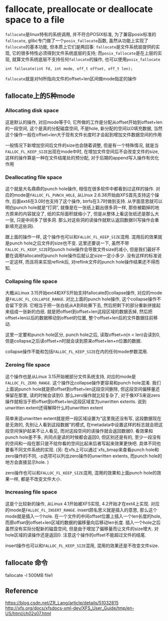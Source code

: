 # fallocate, preallocate or deallocate space to a file

`fallocate`是linux特有的系统调用, 并不符合POSIX标准, 为了兼容posix标准的`fallocate`, glibc专门做了一个`posix_fallocate`函数, 虽然从功能上实现了`fallocate`的基本功能, 但本质上它们是两回事: `fallocate`是文件系统层提供的实现, 它的很多特性必须得到文件系统底层的支持; 而`posix_fallocate`是在上层的实现, 就算文件系统底层不支持任何`fallocate`的操作, 也可以使用`posix_fallocate`

```
int fallocate(int fd, int mode, off_t offset, off_t len);
```

`fallocate`就是对fd所指向文件的offset+len区间做mode指定的操作

## fallocate上的5种mode

### Allocating disk space

这是默认的操作, 对应mode等于0, 它所做的工作是分配从offset开始到offset+len的一段空间, 这个是真的分配磁盘空间, 不是hole, 新分配的空间以0填充数据, 当然这个操作一般在offset+len大于现有文件长度时才会起到增加文件数据空间的作用

一般情况下新增加空间后文件的size也会随着调整, 但是有一个特殊情况, 就是当`FALLOC_FL_KEEP_SIZE`出现在mode中时, 在增加文件空间后不会改变文件的size, 这样的操作算是一种在文件结尾处的预分配, 对于后期的append写入操作有优化作用

### Deallocating file space

这个就是大名鼎鼎的punch hole操作, 相信在很多软件中都看到过这样的操作. 对应的mode是`FALLOC_FL_PUNCH_HOLE`, 从Linux 2.6.38开始由XFS首先支持这个操作, 后面ext4在3.0时也支持了这个操作, btrfs在3.7时做到支持. 从字面意思就可以明白punch hole就是“打洞”, 就像是在一张纸上戳出很多洞一样, 那些被戳掉的地方原来的内容就没了, 纸的实际面积就缩小了, 但是从整体上看这张纸还是那么大一张, 只是中间多了很多洞. 那么对这些洞的读操作就默认返回数据0(写操作会重新填充这些洞). 

跟上面的操作一样, 这个操作也可以和`FALLOC_FL_KEEP_SIZE`混用. 混用后的效果就是punch hole之后文件的size也不变. 这里还要说一下, 虽然不带`FALLOC_FL_KEEP_SIZE`时punch hole操作会导致文件size的减小, 但是我们最好不要在调用fallocate的punch hole操作后就认定size一定小多少. 没有这样的标准说一定这样, 而且将来实现reflink后, 对reflink文件的punch hole操作结果还不得而知. 

### Collapsing file space

大概从Linux 3.15开始ext4和XFS开始支持fallocate的collapse操作, 对应的mode是`FALLOC_FL_COLLAPSE_RANGE`. 对比上面的punch hole操作, 这个collapse操作不会留下空洞. 它相当于把一张白纸从A到B处撕下去, 然后把剩下的部分重新拼接起来组成一张新的白纸. 就是把offset到offset+len这段区域的数据丢掉, 然后把offset+len以后的数据移动到offset的位置, 整个offset+len后的文件数据往前移动. 

这里一定要和punch hole区分, punch hole之后, 读取offset+n(n < len)会读到0, 但是collapse之后读offset+n时就会读到原来offset+len+n位置的数据. 

collapse操作不能和包括`FALLOC_FL_KEEP_SIZE`在内的任何mode参数混用. 

### Zeroing file space

这个操作也是从Linux 3.15开始被部分文件系统支持, 对应的mode是`FALLOC_FL_ZERO_RANGE`. 这个操作比collapse操作更容易和punch hole混淆. 我们上面说punch hole就是把offset到offset+len这段空间删除, 但这段空间偏移量还保留在那里, 读的时候会读到0. 那么zero操作就比较复杂了, 对于像XFS来说zero操作就相当于把offset到offset+len这段区域变为unwritten extents. 说到unwritten extent还得解释什么时unwritten extent

简单来说unwritten extent就是把一段区域设置为“这里我还没有写, 这段数据现在是无效的, 先别让人看到这段数据”的模式, 在metadata中设置这样的标志就会把这段空间保护起来不让人看见, 而对这段空间的读操作就会返回数据0. 看效果和punch hole差不多, 共同点是读的时候都会返回0, 但区别还是有的, 至少一段没有的空间和一段在那只是不给你看的空间比起来后者写起来效果更快吧. 具体不同也要看不同文件系统的实现. (另: 在xfs上可以通过`xfs_bmap来查看punch hole和zero操作的不同, -p选项可以列出zero操作的unwritten extents, 而punch hole的地方会直接显示hole. )

zero操作也可以和`FALLOC_FL_KEEP_SIZE`混用, 混用的效果和上面punch hole的效果一样, 都是不改变文件大小. 

### Increasing file space

这是个比较新的操作, 从Linux 4.1开始被XFS实现, 4.2开始才在ext4上实现. 对应的mode是`FALLOC_FL_INSERT_RANGE`. insert顾名思义就是插入的意思, 那么这个mode就是插入一个hole. 在一个文件的中间offset位置上插入一个len长度的hole, 而原offset到offset+len区域的数据的偏移量向后移动len长度. 插入一个hole之后虽然没有实际分配新的磁盘空间, 但是由于增加了偏移量而让文件的size增大. 对hole区域的读操作还是返回0. 注意这个操作的offset不能超过文件的结尾. 

insert操作也可以和`FALLOC_FL_KEEP_SIZE`混用, 混用的效果还是不改变文件size. 

## fallocate 命令

fallocate -l 500MB file1

## Reference

<https://blog.csdn.net/ZR_Lang/article/details/51032815> 
<http://xfs.org/docs/xfsdocs-xml-dev/XFS_User_Guide/tmp/en-US/html/ch02s07.html> 
